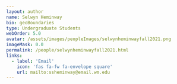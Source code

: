 ```yaml
---
layout: author
name: Selwyn Heminway
bio: geoBoundaries
type: Undergraduate Students
webOrder: 5.0
avatar: /assets/images/peopleImages/selwynheminwayfall2021.png
imageMask: 0.0
permalink: /people/selwynheminwayfall2021.html 
links:
  - label: 'Email'
    icon: 'fas fa-fw fa-envelope square'
    url: mailto:ssheminway@email.wm.edu
---
```

